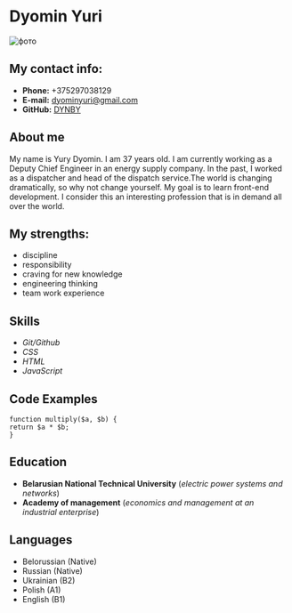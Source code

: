 # **Dyomin Yuri**
![фото](https://DYNBY.github.io/rsschool-cv/foto.jpg)
## **My contact info:**
* **Phone:** +375297038129
* **E-mail:** dyominyuri@gmail.com
* **GitHub:** [DYNBY](https://github.com/dynby)
## **About me**
My name is Yury Dyomin. I am 37 years old. I am currently working as a Deputy Chief Engineer in an energy supply company. In the past, I worked as a dispatcher and head of the dispatch service.The world is changing dramatically, so why not change yourself. My goal is to learn front-end development. I consider this an interesting profession that is in demand all over the world.
## **My strengths:**
+ discipline
+ responsibility
+ craving for new knowledge
+ engineering thinking
+ team work experience
## **Skills**
- _Git/Github_
- _CSS_
- _HTML_
- _JavaScript_
## **Code Examples**
```
function multiply($a, $b) {
return $a * $b;
}
```
## **Education**
+ **Belarusian National Technical University** (_electric power systems and networks_)
+ **Аcademy of management** (_economics and management at an industrial enterprise_)
## **Languages**
+ Belorussian (Native)
+ Russian (Native)
+ Ukrainian (B2)
+ Polish (A1)
+ English (B1)